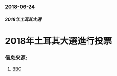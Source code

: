 ### [2018-06-24](/zh/news/2018/06/24/index.md)

##### 2018年土耳其大選
# 2018年土耳其大選進行投票 




### 信息来源:

1. [BBC](https://www.bbc.co.uk/news/world-europe-44590956)
